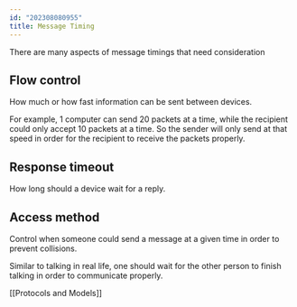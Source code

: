 ```yaml
---
id: "202308080955"
title: Message Timing
---
```


There are many aspects of message timings that need consideration

## Flow control

How much or how fast information can be sent between devices.

For example, 1 computer can send 20 packets at a time, while the recipient could only accept 10 packets at a time. So the sender will only send at that speed in order for the recipient to receive the packets properly.

## Response timeout

How long should a device wait for a reply.

## Access method

Control when someone could send a message at a given time in order to prevent collisions.

Similar to talking in real life, one should wait for the other person to finish talking in order to communicate properly.

[[Protocols and Models]]
